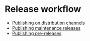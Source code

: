 # Release workflow
- [Publishing on distribution channels](distribution-channels.md)
- [Publishing maintenance releases](maintenance-releases.md)
- [Publishing pre-releases](pre-releases.md)
